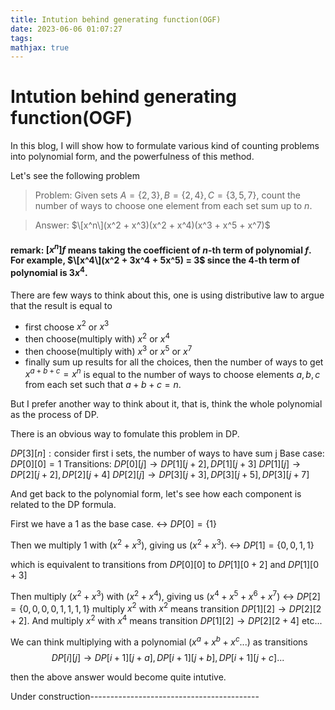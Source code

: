 ```yaml
---
title: Intution behind generating function(OGF)
date: 2023-06-06 01:07:27
tags: 
mathjax: true
---
```


# Intution behind generating function(OGF)

In this blog, I will show how to formulate various kind of counting problems into polynomial form, and the powerfulness of this method.

Let's see the following problem

> Problem: Given sets $A = \{2, 3\}, B = \{2, 4\}, C = \{3, 5, 7\}$, count the number of ways to choose one element from each set sum up to $n$.

> Answer: $\[x^n\](x^2 + x^3)(x^2 + x^4)(x^3 + x^5 + x^7)$

#### remark: $[x^n]f$ means taking the coefficient of $n$-th term of polynomial $f$. For example, $\[x^4\](x^2 + 3x^4 + 5x^5) = 3$ since the $4$-th term of polynomial is $3x^4$.

There are few ways to think about this, one is using distributive law to argue that the result is  equal to

- first choose $x^2$ or $x^3$
- then choose(multiply with) $x^2$ or $x^4$
- then choose(multiply with) $x^3$ or $x^5$ or $x^7$
- finally sum up results for all the choices, then  the number of ways to get $x^{a + b + c} = x^n$ is equal to the number of ways to choose elements $a, b, c$ from each set such that $a + b + c = n$.

But I prefer another way to think about it, that is, think the whole polynomial as the process of DP. 

There is an obvious way to fomulate this problem in DP.

$DP[3][n]: \text{consider first i sets, the number of ways to have sum j}$
$\text{Base case: } DP[0][0] = 1$
$\text{Transitions: }$
$DP[0][j] \rightarrow DP[1][j + 2], DP[1][j + 3]$
$DP[1][j] \rightarrow DP[2][j + 2], DP[2][j + 4]$
$DP[2][j] \rightarrow DP[3][j + 3], DP[3][j + 5], DP[3][j + 7]$

And get back to the polynomial form, let's see how each component is related to the DP formula.

First we have a $1$ as the base case. $\leftrightarrow$ $DP[0] = \{1\}$

Then we multiply $1$ with $(x^2 + x^3)$, giving us $(x^2 + x^3)$. $\leftrightarrow$ $DP[1] = \{0, 0, 1, 1\}$

which is equivalent to transitions from $DP[0][0]$ to $DP[1][0 + 2]$ and $DP[1][0 + 3]$

Then multiply $(x^2 + x^3)$ with $(x^2 + x^4)$, giving us $(x^4 + x^5 + x^6 + x^7)$ $\leftrightarrow$ $DP[2] = \{0, 0, 0, 0, 1, 1, 1, 1\}$
multiply $x^2$ with $x^2$ means transition $DP[1][2] \rightarrow DP[2][2 + 2]$.
And multiply $x^2$ with $x^4$ means transition $DP[1][2] \rightarrow DP[2][2 + 4]$ etc...

We can think multiplying with a polynomial $(x^a + x^b + x^c...)$ as transitions
$$
DP[i][j] \rightarrow DP[i + 1][j + a], DP[i + 1][j + b], DP[i + 1][j + c]...
$$

then the above answer would become quite intutive.

Under construction------------------------------------------
